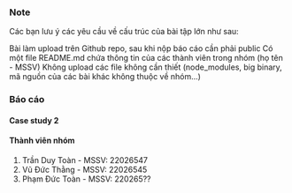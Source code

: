 ### Note
Các bạn lưu ý các yêu cầu về cấu trúc của bài tập lớn như sau:

Bài làm upload trên Github repo, sau khi nộp báo cáo cần phải public
Có một file README.md chứa thông tin của các thành viên trong nhóm (họ tên - MSSV)
Không upload các file không cần thiết (node_modules, big binary, mã nguồn của các bài khác không thuộc về nhóm...) 

### Báo cáo
#### Case study 2
#### Thành viên nhóm
1. Trần Duy Toàn - MSSV: 22026547
2. Vũ Đức Thằng - MSSV: 22026545
3. Phạm Đức Toàn - MSSV: 220265??